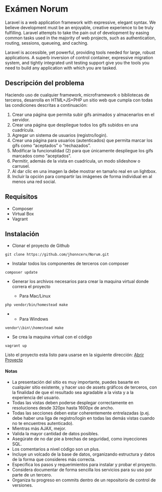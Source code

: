 # Exámen Norum

Laravel is a web application framework with expressive, elegant syntax. We believe development must be an enjoyable, creative experience to be truly fulfilling. Laravel attempts to take the pain out of development by easing common tasks used in the majority of web projects, such as authentication, routing, sessions, queueing, and caching.

Laravel is accessible, yet powerful, providing tools needed for large, robust applications. A superb inversion of control container, expressive migration system, and tightly integrated unit testing support give you the tools you need to build any application with which you are tasked.

## Descripción del problema

Haciendo uso de cualquier framework, microframework o bibliotecas de terceros, desarrolla en HTML+JS+PHP un sitio web que cumpla con todas las condiciones descritas a continuación:

1. Crear una página que permita subir gifs animados y almacenarlos en el servidor.
2. Crear una página que despliegue todos los gifs subidos en una cuadrícula.
3. Agregar un sistema de usuarios (registro/login).
4. Crear una página para usuarios (autenticados) que permita marcar los gifs como “aceptados” o “rechazados”.
5. Modificar la funcionalidad (2) para que únicamente despliegue los gifs marcados como “aceptados”.
6. Permitir, además de la vista en cuadrícula, un modo slideshow o carrusel.
7. Al dar clic en una imagen la debe mostrar en tamaño real en un lightbox.
9. Incluir la opción para compartir las imágenes de forma individual en al menos una red social.

## Requisitos 

* Composer 
* Virtual Box
* Vagrant


## Instalación

* Clonar el proyecto de Github

```
git clone https://github.com/jhonncerv/Norum.git
```

* Instalar todos los componentes de terceros con composer 

```
composer update
```

* Generar los archivos necesarios para crear la maquina virtual donde correra el proyecto
  
  * Para Mac/Linux
  
```
php vendor/bin/homestead make
```

*
  * Para Windows

```
vendor\\bin\\homestead make
```

* Se crea la maquina virtual con el código

```
vagrant up
```

Listo el proyecto esta listo para usarse en la siguiente dirección: [Abrir Proyecto](https://192.168.10.10)


#### Notas


* La presentación del sitio es muy importante, puedes basarte en cualquier sitio existente, y hacer uso de assets gráficos de terceros, con la finalidad de que el resultado sea agradable a la vista y a la experiencia del usuario.
* Todas las vistas deben poderse desplegar correctamente en resoluciones desde 320px hasta 1600px de ancho.
* Todas las secciones deben estar coherentemente entrelazadas (p.ej. debe haber una liga de registro/login en todas las demás vistas cuando no te encuentres autenticado).
* Mientras más AJAX, mejor.
* Valida la mayor cantidad de datos posibles.
* Asegúrate de no dar pie a brechas de seguridad, como inyecciones SQL.
* Los comentarios a nivel código son un plus.
* Incluye un volcado de la base de datos, organizando estructura y datos de la forma que consideres más correcta.
* Especifica los pasos y requerimientos para instalar y probar el proyecto.
* Considera documentar de forma sencilla los servicios para su uso por parte de un tercero.
* Organiza tu progreso en commits dentro de un repositorio de control de versiones.
